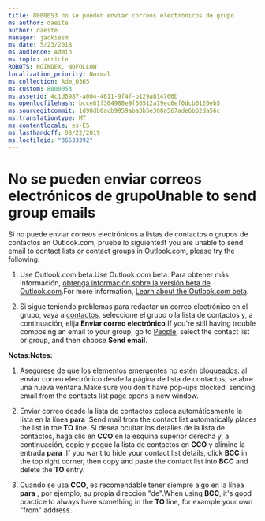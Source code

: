 ```yaml
---
title: 8000053 no se pueden enviar correos electrónicos de grupo
ms.author: daeite
author: daeite
manager: jackiesm
ms.date: 5/23/2018
ms.audience: Admin
ms.topic: article
ROBOTS: NOINDEX, NOFOLLOW
localization_priority: Normal
ms.collection: Adm_O365
ms.custom: 8000053
ms.assetid: 4c1d6987-a004-4611-9f4f-b129ab14706b
ms.openlocfilehash: bcce81f304988e9f66512a19ec0ef0dcb6120eb5
ms.sourcegitcommit: 1d98db8acb9959aba3b5e308a567ade6b62da56c
ms.translationtype: MT
ms.contentlocale: es-ES
ms.lasthandoff: 08/22/2019
ms.locfileid: "36533392"
---
```

# <a name="unable-to-send-group-emails"></a><span data-ttu-id="86c91-102">No se pueden enviar correos electrónicos de grupo</span><span class="sxs-lookup"><span data-stu-id="86c91-102">Unable to send group emails</span></span>

<span data-ttu-id="86c91-103">Si no puede enviar correos electrónicos a listas de contactos o grupos de contactos en Outlook.com, pruebe lo siguiente:</span><span class="sxs-lookup"><span data-stu-id="86c91-103">If you are unable to send email to contact lists or contact groups in Outlook.com, please try the following:</span></span>
  
1. <span data-ttu-id="86c91-104">Use Outlook.com beta.</span><span class="sxs-lookup"><span data-stu-id="86c91-104">Use Outlook.com beta.</span></span> <span data-ttu-id="86c91-105">Para obtener más información, [obtenga información sobre la versión beta de Outlook.com](https://support.office.com/article/e2261c7f-d413-4084-8f22-21282f42d8cf).</span><span class="sxs-lookup"><span data-stu-id="86c91-105">For more information, [Learn about the Outlook.com beta](https://support.office.com/article/e2261c7f-d413-4084-8f22-21282f42d8cf).</span></span>
    
2. <span data-ttu-id="86c91-106">Si sigue teniendo problemas para redactar un correo electrónico en el grupo, vaya a [contactos](https://outlook.live.com/people/), seleccione el grupo o la lista de contactos y, a continuación, elija **Enviar correo electrónico**.</span><span class="sxs-lookup"><span data-stu-id="86c91-106">If you're still having trouble composing an email to your group, go to [People](https://outlook.live.com/people/), select the contact list or group, and then choose **Send email**.</span></span>
    
 <span data-ttu-id="86c91-107">**Notas**:</span><span class="sxs-lookup"><span data-stu-id="86c91-107">**Notes:**</span></span>
  
1. <span data-ttu-id="86c91-108">Asegúrese de que los elementos emergentes no estén bloqueados: al enviar correo electrónico desde la página de lista de contactos, se abre una nueva ventana.</span><span class="sxs-lookup"><span data-stu-id="86c91-108">Make sure you don't have pop-ups blocked: sending email from the contacts list page opens a new window.</span></span>
    
2. <span data-ttu-id="86c91-109">Enviar correo desde la lista de contactos coloca automáticamente la lista en la línea **para** .</span><span class="sxs-lookup"><span data-stu-id="86c91-109">Send mail from the contact list automatically places the list in the **TO** line.</span></span> <span data-ttu-id="86c91-110">Si desea ocultar los detalles de la lista de contactos, haga clic en **CCO** en la esquina superior derecha y, a continuación, copie y pegue la lista de contactos en **CCO** y elimine la entrada **para** .</span><span class="sxs-lookup"><span data-stu-id="86c91-110">If you want to hide your contact list details, click **BCC** in the top right corner, then copy and paste the contact list into **BCC** and delete the **TO** entry.</span></span> 
    
3. <span data-ttu-id="86c91-111">Cuando se usa **CCO**, es recomendable tener siempre algo en la línea **para** , por ejemplo, su propia dirección "de".</span><span class="sxs-lookup"><span data-stu-id="86c91-111">When using **BCC**, it's good practice to always have something in the **TO** line, for example your own "from" address.</span></span> 
    

